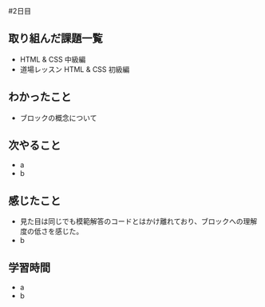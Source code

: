 #2日目
## 取り組んだ課題一覧
- HTML & CSS 中級編
- 道場レッスン HTML & CSS 初級編
## わかったこと
- ブロックの概念について
## 次やること
- a
- b
## 感じたこと
- 見た目は同じでも模範解答のコードとはかけ離れており、ブロックへの理解度の低さを感じた。
- b
## 学習時間
- a
- b
